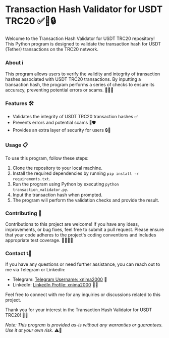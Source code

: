 # Transaction Hash Validator for USDT TRC20 ✅💸🔒

Welcome to the Transaction Hash Validator for USDT TRC20 repository! This Python program is designed to validate the transaction hash for USDT (Tether) transactions on the TRC20 network.

### About ℹ️

This program allows users to verify the validity and integrity of transaction hashes associated with USDT TRC20 transactions. By inputting a transaction hash, the program performs a series of checks to ensure its accuracy, preventing potential errors or scams. 🚀🔐💡

### Features 🛠️

- Validates the integrity of USDT TRC20 transaction hashes ✅
- Prevents errors and potential scams 🚫🛡️
- Provides an extra layer of security for users 🔒🔐

### Usage 📋

To use this program, follow these steps:

1. Clone the repository to your local machine.
2. Install the required dependencies by running `pip install -r requirements.txt`.
3. Run the program using Python by executing `python transaction_validator.py`.
4. Input the transaction hash when prompted.
5. The program will perform the validation checks and provide the result.

### Contributing 🤝

Contributions to this project are welcome! If you have any ideas, improvements, or bug fixes, feel free to submit a pull request. Please ensure that your code adheres to the project's coding conventions and includes appropriate test coverage. 🙌👨‍💻🔧

### Contact 📞📧

If you have any questions or need further assistance, you can reach out to me via Telegram or LinkedIn:

- Telegram: [Telegram Username: xnima2000](https://t.me/xnima2000) 📧
- LinkedIn: [LinkedIn Profile: xnima2000](linkedin.com/in/xnima2000) 💼🔗

Feel free to connect with me for any inquiries or discussions related to this project.

Thank you for your interest in the Transaction Hash Validator for USDT TRC20! 🙏💪

*Note: This program is provided as-is without any warranties or guarantees. Use it at your own risk.* ⚠️🚨
